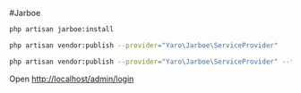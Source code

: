 #Jarboe


```bash
php artisan jarboe:install
```

```bash
php artisan vendor:publish --provider="Yaro\Jarboe\ServiceProvider"
```

```bash
php artisan vendor:publish --provider="Yaro\Jarboe\ServiceProvider" --tag=public --force
```


Open [http://localhost/admin/login](http://localhost/admin/login)